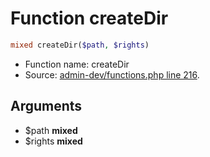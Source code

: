 Function createDir
===========================





```php
mixed createDir($path, $rights)
```

* Function name: createDir
* Source: [admin-dev/functions.php line 216](https://github.com/PrestaShop/PrestaShop/blob/1.6.0.12/admin-dev/functions.php#L216).

Arguments
---------

* $path **mixed**
* $rights **mixed**

